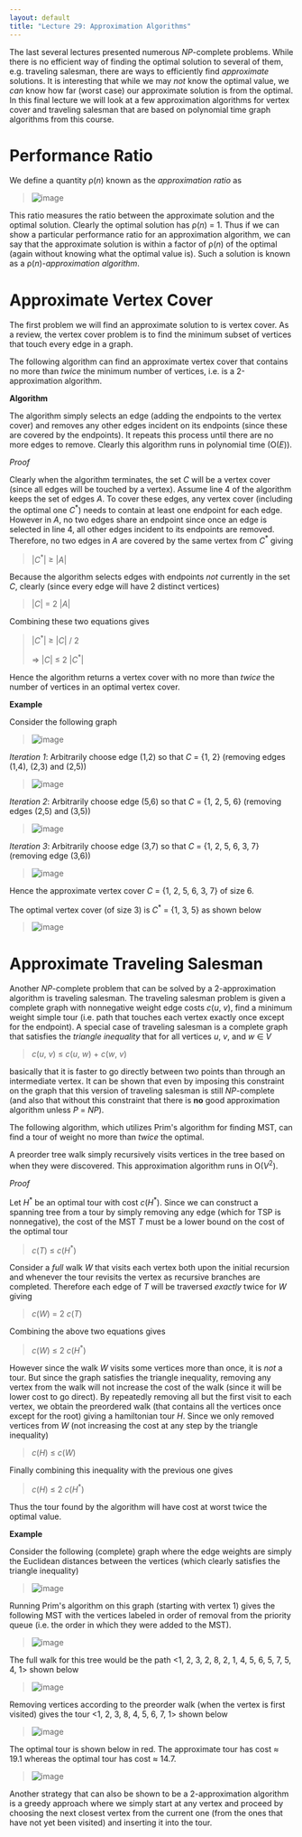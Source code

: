 ```yaml
---
layout: default
title: "Lecture 29: Approximation Algorithms"
---
```


The last several lectures presented numerous *NP*-complete problems. While there is no efficient way of finding the optimal solution to several of them, e.g. traveling salesman, there are ways to efficiently find *approximate* solutions. It is interesting that while we may *not* know the optimal value, we *can* know how far (worst case) our approximate solution is from the optimal. In this final lecture we will look at a few approximation algorithms for vertex cover and traveling salesman that are based on polynomial time graph algorithms from this course.

Performance Ratio
=================

We define a quantity ρ(*n*) known as the *approximation ratio* as

> ![image](images/lecture29/ApproxRatio.png)

This ratio measures the ratio between the approximate solution and the optimal solution. Clearly the optimal solution has ρ(*n*) = 1. Thus if we can show a particular performance ratio for an approximation algorithm, we can say that the approximate solution is within a factor of ρ(*n*) of the optimal (again without knowing what the optimal value is). Such a solution is known as a ρ(*n*)-*approximation algorithm*.

Approximate Vertex Cover
========================

The first problem we will find an approximate solution to is vertex cover. As a review, the vertex cover problem is to find the minimum subset of vertices that touch every edge in a graph.

The following algorithm can find an approximate vertex cover that contains no more than *twice* the minimum number of vertices, i.e. is a 2-approximation algorithm.

**Algorithm**

The algorithm simply selects an edge (adding the endpoints to the vertex cover) and removes any other edges incident on its endpoints (since these are covered by the endpoints). It repeats this process until there are no more edges to remove. Clearly this algorithm runs in polynomial time (O(*E*)).

*Proof*

Clearly when the algorithm terminates, the set *C* will be a vertex cover (since all edges will be touched by a vertex). Assume line 4 of the algorithm keeps the set of edges *A*. To cover these edges, any vertex cover (including the optimal one *C*<sup>\*</sup>) needs to contain at least one endpoint for each edge. However in *A*, no two edges share an endpoint since once an edge is selected in line 4, all other edges incident to its endpoints are removed. Therefore, no two edges in *A* are covered by the same vertex from *C*<sup>\*</sup> giving

> \|*C*<sup>\*</sup>\| ≥ \|*A*\|

Because the algorithm selects edges with endpoints *not* currently in the set *C*, clearly (since every edge will have 2 distinct vertices)

> \|*C*\| = 2 \|*A*\|

Combining these two equations gives

> \|*C*<sup>\*</sup>\| ≥ \|*C*\| / 2
>
> ⇒ \|*C*\| ≤ 2 \|*C*<sup>\*</sup>\|

Hence the algorithm returns a vertex cover with no more than *twice* the number of vertices in an optimal vertex cover.

**Example**

Consider the following graph

> ![image](images/lecture29/ApproxVert.png)

*Iteration 1*: Arbitrarily choose edge (1,2) so that *C* = {1, 2} (removing edges (1,4), (2,3) and (2,5))

> ![image](images/lecture29/ApproxVert1.png)

*Iteration 2*: Arbitrarily choose edge (5,6) so that *C* = {1, 2, 5, 6} (removing edges (2,5) and (3,5))

> ![image](images/lecture29/ApproxVert2.png)

*Iteration 3*: Arbitrarily choose edge (3,7) so that *C* = {1, 2, 5, 6, 3, 7} (removing edge (3,6))

> ![image](images/lecture29/ApproxVert3.png)

Hence the approximate vertex cover *C* = {1, 2, 5, 6, 3, 7} of size 6.

The optimal vertex cover (of size 3) is *C*<sup>\*</sup> = {1, 3, 5} as shown below

> ![image](images/lecture29/ApproxVert4.png)

Approximate Traveling Salesman
==============================

Another *NP*-complete problem that can be solved by a 2-approximation algorithm is traveling salesman. The traveling salesman problem is given a complete graph with nonnegative weight edge costs *c*(*u*, *v*), find a minimum weight simple tour (i.e. path that touches each vertex exactly once except for the endpoint). A special case of traveling salesman is a complete graph that satisfies the *triangle inequality* that for all vertices *u*, *v*, and *w* ∈ *V*

> *c*(*u*, *v*) ≤ *c*(*u*, *w*) + *c*(*w*, *v*)

basically that it is faster to go directly between two points than through an intermediate vertex. It can be shown that even by imposing this constraint on the graph that this version of traveling salesman is still *NP*-complete (and also that without this constraint that there is **no** good approximation algorithm unless *P* = *NP*).

The following algorithm, which utilizes Prim's algorithm for finding MST, can find a tour of weight no more than *twice* the optimal.

A preorder tree walk simply recursively visits vertices in the tree based on when they were discovered. This approximation algorithm runs in O(*V*<sup>2</sup>).

*Proof*

Let *H*<sup>\*</sup> be an optimal tour with cost *c*(*H*<sup>\*</sup>). Since we can construct a spanning tree from a tour by simply removing any edge (which for TSP is nonnegative), the cost of the MST *T* must be a lower bound on the cost of the optimal tour

> *c*(*T*) ≤ *c*(*H*<sup>\*</sup>)

Consider a *full* walk *W* that visits each vertex both upon the initial recursion and whenever the tour revisits the vertex as recursive branches are completed. Therefore each edge of *T* will be traversed *exactly* twice for *W* giving

> *c*(*W*) = 2 *c*(*T*)

Combining the above two equations gives

> *c*(*W*) ≤ 2 *c*(*H*<sup>\*</sup>)

However since the walk *W* visits some vertices more than once, it is *not* a tour. But since the graph satisfies the triangle inequality, removing any vertex from the walk will not increase the cost of the walk (since it will be lower cost to go direct). By repeatedly removing all but the first visit to each vertex, we obtain the preordered walk (that contains all the vertices once except for the root) giving a hamiltonian tour *H*. Since we only removed vertices from *W* (not increasing the cost at any step by the triangle inequality)

> *c*(*H*) ≤ *c*(*W*)

Finally combining this inequality with the previous one gives

> *c*(*H*) ≤ 2 *c*(*H*<sup>\*</sup>)

Thus the tour found by the algorithm will have cost at worst twice the optimal value.

**Example**

Consider the following (complete) graph where the edge weights are simply the Euclidean distances between the vertices (which clearly satisfies the triangle inequality)

> ![image](images/lecture29/ApproxTSP.png)

Running Prim's algorithm on this graph (starting with vertex 1) gives the following MST with the vertices labeled in order of removal from the priority queue (i.e. the order in which they were added to the MST).

> ![image](images/lecture29/ApproxTSP1.png)

The full walk for this tree would be the path \<1, 2, 3, 2, 8, 2, 1, 4, 5, 6, 5, 7, 5, 4, 1\> shown below

> ![image](images/lecture29/ApproxTSP2.png)

Removing vertices according to the preorder walk (when the vertex is first visited) gives the tour \<1, 2, 3, 8, 4, 5, 6, 7, 1\> shown below

> ![image](images/lecture29/ApproxTSP3.png)

The optimal tour is shown below in red. The approximate tour has cost ≈ 19.1 whereas the optimal tour has cost ≈ 14.7.

> ![image](images/lecture29/ApproxTSP4.png)

Another strategy that can also be shown to be a 2-approximation algorithm is a greedy approach where we simply start at any vertex and proceed by choosing the next closest vertex from the current one (from the ones that have not yet been visited) and inserting it into the tour.

